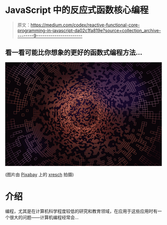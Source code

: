 # JavaScript 中的反应式函数核心编程

> 原文：<https://medium.com/codex/reactive-functional-core-programming-in-javascript-da02c1fa819e?source=collection_archive---------9----------------------->

## 看一看可能比你想象的更好的函数式编程方法…

![](img/425a381630266f9884a6b9426cd901da.png)

(图片由 [Pixabay](http://pixabay.com) 上的 [xresch](https://pixabay.com/images/id-3682509/) 拍摄)

# 介绍

编程，尤其是在计算机科学程度较低的研究和教育领域，在应用于这些应用时有一个很大的问题——计算机编程经常会…